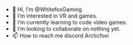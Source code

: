 - 👋 Hi, I’m @WhitefoxGaming
- 👀 I’m interested in VR and games.
- 🌱 I’m currently learning to code video games.
- 💞️ I’m looking to collaborate on nothing yet.
- 📫 How to reach me discord Arcticfoxi

<!---
WhitefoxGaming/WhitefoxGaming is a ✨ special ✨ repository because its `README.md` (this file) appears on your GitHub profile.
You can click the Preview link to take a look at your changes.
--->
